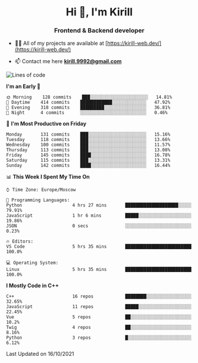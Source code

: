 <h1 align="center">Hi 👋, I'm Kirill</h1>
<h3 align="center">Frontend & Backend developer</h3>

- 👨‍💻 All of my projects are available at [https://kirill-web.dev/](https://kirill-web.dev/)

- 📫 Contact me here **kirill.9992@gmail.com**











<!--START_SECTION:waka-->
![Lines of code](https://img.shields.io/badge/From%20Hello%20World%20I%27ve%20Written-165608%20lines%20of%20code-blue)

**I'm an Early 🐤** 

```text
🌞 Morning    128 commits    ███░░░░░░░░░░░░░░░░░░░░░░   14.81% 
🌆 Daytime    414 commits    ████████████░░░░░░░░░░░░░   47.92% 
🌃 Evening    318 commits    █████████░░░░░░░░░░░░░░░░   36.81% 
🌙 Night      4 commits      ░░░░░░░░░░░░░░░░░░░░░░░░░   0.46%

```
📅 **I'm Most Productive on Friday** 

```text
Monday       131 commits    ███░░░░░░░░░░░░░░░░░░░░░░   15.16% 
Tuesday      118 commits    ███░░░░░░░░░░░░░░░░░░░░░░   13.66% 
Wednesday    100 commits    ███░░░░░░░░░░░░░░░░░░░░░░   11.57% 
Thursday     113 commits    ███░░░░░░░░░░░░░░░░░░░░░░   13.08% 
Friday       145 commits    ████░░░░░░░░░░░░░░░░░░░░░   16.78% 
Saturday     115 commits    ███░░░░░░░░░░░░░░░░░░░░░░   13.31% 
Sunday       142 commits    ████░░░░░░░░░░░░░░░░░░░░░   16.44%

```


📊 **This Week I Spent My Time On** 

```text
⌚︎ Time Zone: Europe/Moscow

💬 Programming Languages: 
Python                   4 hrs 27 mins       ████████████████████░░░░░   79.91% 
JavaScript               1 hr 6 mins         █████░░░░░░░░░░░░░░░░░░░░   19.86% 
JSON                     0 secs              ░░░░░░░░░░░░░░░░░░░░░░░░░   0.23%

🔥 Editors: 
VS Code                  5 hrs 35 mins       █████████████████████████   100.0%

💻 Operating System: 
Linux                    5 hrs 35 mins       █████████████████████████   100.0%

```

**I Mostly Code in C++** 

```text
C++                      16 repos            ████████░░░░░░░░░░░░░░░░░   32.65% 
JavaScript               11 repos            █████░░░░░░░░░░░░░░░░░░░░   22.45% 
Vue                      5 repos             ██░░░░░░░░░░░░░░░░░░░░░░░   10.2% 
Twig                     4 repos             ██░░░░░░░░░░░░░░░░░░░░░░░   8.16% 
Python                   3 repos             █░░░░░░░░░░░░░░░░░░░░░░░░   6.12%

```



 Last Updated on 16/10/2021
<!--END_SECTION:waka-->
